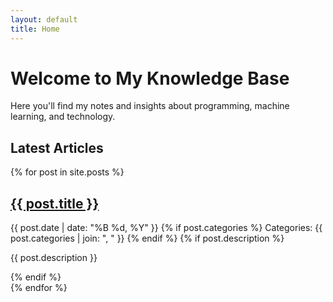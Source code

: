 ```yaml
---
layout: default
title: Home
---
```


# Welcome to My Knowledge Base

Here you'll find my notes and insights about programming, machine learning, and technology.

## Latest Articles

{% for post in site.posts %}
  <article class="post-preview">
    <h2>
      <a href="{{ post.url }}">{{ post.title }}</a>
    </h2>
    <time datetime="{{ post.date | date_to_xmlschema }}">
      {{ post.date | date: "%B %d, %Y" }}
    </time>
    {% if post.categories %}
    <span class="categories">
      Categories: {{ post.categories | join: ", " }}
    </span>
    {% endif %}
    {% if post.description %}
    <p>{{ post.description }}</p>
    {% endif %}
  </article>
{% endfor %}
